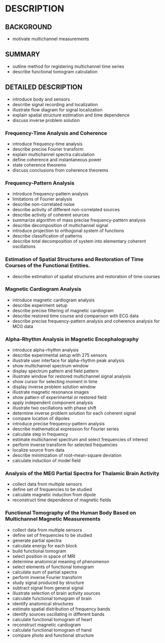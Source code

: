 # DESCRIPTION

## BACKGROUND

- motivate multichannel measurements

## SUMMARY

- outline method for registering multichannel time series
- describe functional tomogram calculation

## DETAILED DESCRIPTION

- introduce body and sensors
- describe signal recording and localization
- illustrate flow diagram for signal localization
- explain spatial structure estimation and time dependence
- discuss inverse problem solution

### Frequency-Time Analysis and Coherence

- introduce frequency-time analysis
- describe precise Fourier transform
- explain multichannel spectra calculation
- define coherence and instantaneous power
- state coherence theorems
- discuss conclusions from coherence theorems

### Frequency-Pattern Analysis

- introduce frequency-pattern analysis
- limitations of Fourier analysis
- describe non-correlated noise
- describe activity of different non-correlated sources
- describe activity of coherent sources
- summarize algorithm of mass precise frequency-pattern analysis
- describe decomposition of multichannel signal
- introduce projection to orthogonal system of functions
- describe classification of patterns
- describe total decomposition of system into elementary coherent oscillations

### Estimation of Spatial Structures and Restoration of Time Courses of the Functional Entities.

- describe estimation of spatial structures and restoration of time courses

### Magnetic Cardiogram Analysis

- introduce magnetic cardiogram analysis
- describe experiment setup
- describe precise filtering of magnetic cardiogram
- describe restored time course and comparison with ECG data
- describe precise frequency-pattern analysis and coherence analysis for MCG data

### Alpha-Rhythm Analysis in Magnetic Encephalography

- introduce alpha-rhythm analysis
- describe experimental setup with 275 sensors
- illustrate user interface for alpha-rhythm peak analysis
- show multichannel spectrum window
- display spectrum pattern and field pattern
- illustrate window for restored multichannel signal analysis
- show cursor for selecting moment in time
- display inverse problem solution window
- illustrate magnetic resonance images
- show pattern of experimental or restored field
- apply independent component analysis
- illustrate two oscillations with phase shift
- determine inverse problem solution for each coherent signal
- compare location of dipoles
- introduce precise frequency-pattern analysis
- describe mathematical expression for Fourier series
- calculate step in frequency
- estimate multichannel spectrum and select frequencies of interest
- perform inverse transform for selected frequencies
- localize source from data
- describe minimization of root-mean-square deviation
- calculate induction of model field

### Analysis of the MEG Partial Spectra for Thalamic Brain Activity

- collect data from multiple sensors
- define set of frequencies to be studied
- calculate magnetic induction from dipole
- reconstruct time dependence of magnetic fields

### Functional Tomography of the Human Body Based on Multichannel Magnetic Measurements

- collect data from multiple sensors
- define set of frequencies to be studied
- generate partial spectra
- calculate energy for each block
- build functional tomogram
- select position in space of MRI
- determine anatomical meaning of phenomenon
- select elements of functional tomogram
- calculate sum of partial spectra
- perform inverse Fourier transform
- study signal produced by structure
- subtract signal from general signal
- illustrate selection of brain activity sources
- calculate functional tomogram of brain
- identify anatomical structures
- estimate spatial distribution of frequency bands
- identify sources oscillating in different bands
- calculate functional tomogram of heart
- reconstruct magnetic cardiogram
- calculate functional tomogram of hand
- compare photo and functional structure

